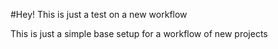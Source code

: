 #Hey! This is just a test on a new workflow

This is just a simple base setup for a workflow of new projects